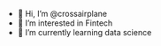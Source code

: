 - 👋 Hi, I’m @crossairplane
- 👀 I’m interested in Fintech
- 🌱 I’m currently learning data science
<!---
crossairplane/crossairplane is a ✨ special ✨ repository because its `README.md` (this file) appears on your GitHub profile.
You can click the Preview link to take a look at your changes.
--->
